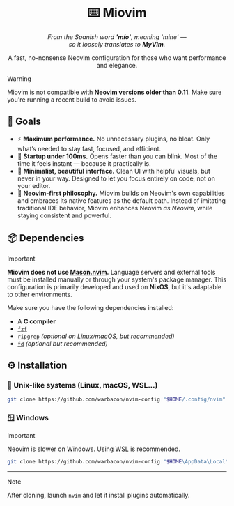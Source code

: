 <h1 align="center">⌨️ Miovim</h1>

<p align="center">
  <i>
    From the Spanish word <strong>'mío'</strong>, meaning <em>'mine'</em> —<br/>
    so it loosely translates to <strong>MyVim</strong>.
  </i>
</p>

<p align="center">
  A fast, no-nonsense Neovim configuration for those who want performance and
  elegance.
</p>

> [!WARNING]
> Miovim is not compatible with **Neovim versions older than 0.11**. Make sure
> you're running a recent build to avoid issues.

## 🚩 Goals

- ⚡ **Maximum performance.** No unnecessary plugins, no bloat. Only what’s
  needed to stay fast, focused, and efficient.
- 🚀 **Startup under 100ms.** Opens faster than you can blink. Most of the time
  it feels instant — because it practically is.
- 🎯 **Minimalist, beautiful interface.** Clean UI with helpful visuals, but
  never in your way. Designed to let you focus entirely on code, not on your
  editor.
- 🧠 **Neovim-first philosophy.** Miovim builds on Neovim's own capabilities
  and embraces its native features as the default path. Instead of imitating
  traditional IDE behavior, Miovim enhances Neovim *as Neovim*, while staying
  consistent and powerful.

## 📦 Dependencies

> [!IMPORTANT]
> **Miovim does not use
> [Mason.nvim](https://github.com/mason-org/mason.nvim).** Language servers
> and external tools must be installed manually or through your system's package
> manager. This configuration is primarily developed and used on **NixOS**, but
> it's adaptable to other environments.

Make sure you have the following dependencies installed:

- A **C compiler**
- [`fzf`](https://github.com/junegunn/fzf)
- [`ripgrep`](https://github.com/BurntSushi/ripgrep) *(optional on Linux/macOS, but recommended)*
- [`fd`](https://github.com/sharkdp/fd) *(optional but recommended)*

## ⚙️ Installation

### 🐧 Unix-like systems (Linux, macOS, WSL...)

```bash
git clone https://github.com/warbacon/nvim-config "$HOME/.config/nvim"
```

### 🪟 Windows

> [!IMPORTANT]
> Neovim is slower on Windows. Using
> [WSL](https://learn.microsoft.com/en-us/windows/wsl/install) is recommended.

```bash
git clone https://github.com/warbacon/nvim-config "$HOME\AppData\Local\nvim"
```

---

> [!NOTE]
> After cloning, launch `nvim` and let it install plugins automatically.
